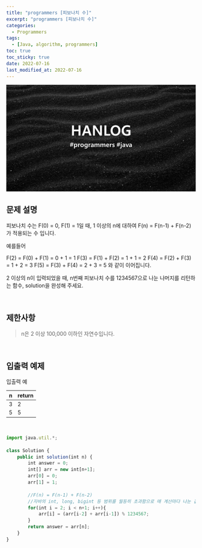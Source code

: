 ```yaml
---
title: "programmers [피보나치 수]"
excerpt: "programmers [피보나치 수]"
categories:
  - Programmers
tags:
  - [Java, algorithm, programmers]
toc: true
toc_sticky: true
date: 2022-07-16
last_modified_at: 2022-07-16
---
```


![HAN.jpg](/assets/images/programmers.png)

## 문제 설명

피보나치 수는 F(0) = 0, F(1) = 1일 때, 1 이상의 n에 대하여 F(n) = F(n-1) + F(n-2) 가 적용되는 수 입니다.

예를들어

F(2) = F(0) + F(1) = 0 + 1 = 1
F(3) = F(1) + F(2) = 1 + 1 = 2
F(4) = F(2) + F(3) = 1 + 2 = 3
F(5) = F(3) + F(4) = 2 + 3 = 5
와 같이 이어집니다.

2 이상의 n이 입력되었을 때, n번째 피보나치 수를 1234567으로 나눈 나머지를 리턴하는 함수, solution을 완성해 주세요.

<br>

## 제한사항

> n은 2 이상 100,000 이하인 자연수입니다.

<br>

## 입출력 예제

입출력 예

|n|return|
|------|------|
|3|2|
|5|5|

<br>

```js
import java.util.*;

class Solution {
    public int solution(int n) {
        int answer = 0;
        int[] arr = new int[n+1];
        arr[0] = 0;
        arr[1] = 1;
        
        //F(n) = F(n-1) + F(n-2)
        //자바의 int, long, bigint 등 범위를 월등히 초과함으로 매 계산마다 나눈 값을 보관
        for(int i = 2; i < n+1; i++){
            arr[i] = (arr[i-2] + arr[i-1]) % 1234567;
        }
        return answer = arr[n];
    }
}
```
